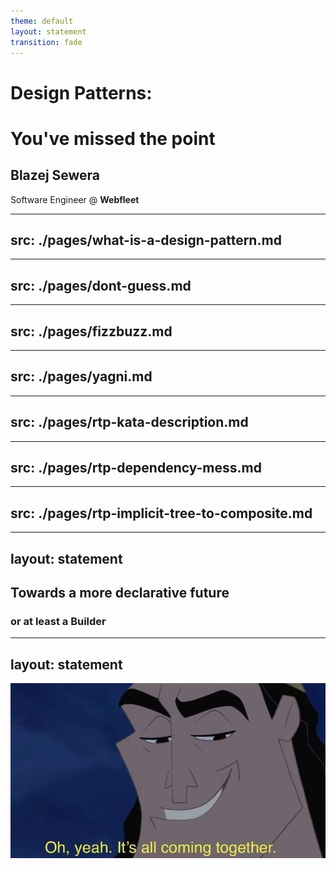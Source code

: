 ```yaml
---
theme: default
layout: statement
transition: fade
---
```


# Design Patterns:
# You've missed the point

<v-click>

## Blazej Sewera

</v-click>

<v-click>

Software Engineer @ **Webfleet**

</v-click>

---
src: ./pages/what-is-a-design-pattern.md
---

---
src: ./pages/dont-guess.md
---

---
src: ./pages/fizzbuzz.md
---

---
src: ./pages/yagni.md
---

---
src: ./pages/rtp-kata-description.md
---

---
src: ./pages/rtp-dependency-mess.md
---

---
src: ./pages/rtp-implicit-tree-to-composite.md
---

---
layout: statement
---

## Towards a more declarative future

<v-click>

### or at least a Builder

</v-click>

---
layout: statement
---

<div class="flex">
    <img
    class="w-100 mx-auto"
    src="/img/its-all-coming-together.jpg"
    />
</div>
